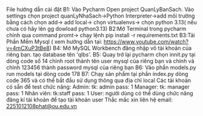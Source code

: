 File hướng dẫn cài đặt
B1: Vào Pycharm Open project QuanLyBanSach. Vào settings chọn project quanLyNhaSach->Python Interpreter->add môi trường bằng cách chọn add-> add local-> chọn virtualenvs-> chọn python 3.13( nếu chưa có hãy lên gg dowload python3.13)
B2:Mở Terminal trong pycharm chỉnh qua command promt-> chạy lệnh pip install -r requirements.txt
B3:Tải Phần Mềm Mysql ( xem hướng dẫn tại: https://www.youtube.com/watch?v=4mCXuP3tBe8)
B4: Mở MySQL Workbench đăng nhập vô tài khoản của riêng bạn. tạo database tên 'qlbs'. 
B5: Quay trở lại pycharm chọn innit.py tại dòng code số 14 chỉnh root thành tên user mysql của riêng bạn và chỉnh và chỉnh 123456 thành password mysql của riêng bạn
B6: Vào phần models.py run models tại dòng code 178
B7: Chạy sản phẩm tại phần index.py dòng code 365 và có thể bắt đầu sử dụng thông qua địa chỉ local
Các tài khoản có sẵn để test chức năng:
Admin: tk: admin pass: 1
Manager: tk: manager pass: 1
Nhân viên: tk:staff pass: 1
User: người dùng có thể dùng chức năng đăng kí tài khoản để tạo tài khoản user
Thắc mắc xin liên hệ email: 2251012108phat@ou.edu.vn
